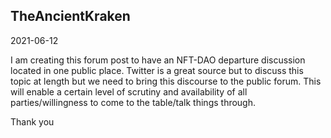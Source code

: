 ## TheAncientKraken

2021-06-12

I am creating this forum post to have an NFT-DAO departure discussion located in one public place. 
Twitter is a great source but to discuss this topic at length but we need to bring this discourse to the public forum. 
This will enable a certain level of scrutiny and availability of all parties/willingness to come to the table/talk things through.

Thank you
